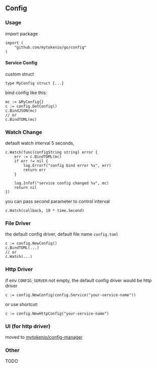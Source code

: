 ## Config

### Usage

import package

```
import (
    "github.com/mytokenio/go/config"
)
```

#### Service Config

custom struct 

```
type MyConfig struct {...}
```

bind config like this:
```
mc := &MyConfig{}
c := config.GetConfig()
c.BindJSON(mc)
// or
c.BindTOML(mc)
```

### Watch Change

default watch interval 5 seconds,
```
c.Watch(func(configString string) error {
    err := c.BindTOML(mc)
    if err != nil {
        log.Errorf("config bind error %s", err)
        return err
    }

    log.Infof("service config changed %v", mc)
    return nil
})
```

you can pass second parameter to control interval

`c.Watch(callback, 10 * time.Second)`


### File Driver

the default config driver, default file name `config.toml`
```
c := config.NewConfig()
c.BindTOML(...)
// or
c.Watch(...)
```


### Http Driver

if env `CONFIG_SERVER` not empty, the default config driver would be http driver

```
c := config.NewConfig(config.Service("your-service-name"))
```

or use shortcut:

```
c := config.NewHttpConfig("your-service-name")
```

### UI (for http driver)

moved to [mytokenio/config-manager](https://github.com/mytokenio/config-manager)

### Other

TODO


